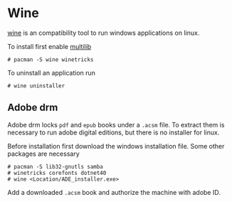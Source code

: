 # Wine
[wine](https://www.winehq.org/) is an compatibility tool to run windows applications on linux.

To install first enable [multilib](GAMING.md#multilib)

```
# pacman -S wine winetricks
```

To uninstall an application run
```
# wine uninstaller
```

## Adobe drm
Adobe drm locks `pdf` and `epub` books under a `.acsm` file. To extract them is necessary to run adobe digital editions, but there is no installer for linux.

Before installation first download the windows installation file. Some other packages are necessary
```
# pacman -S lib32-gnutls samba
# winetricks corefonts dotnet40
# wine <Location/ADE_installer.exe>
```

Add a downloaded `.acsm` book and authorize the machine with adobe ID. 


